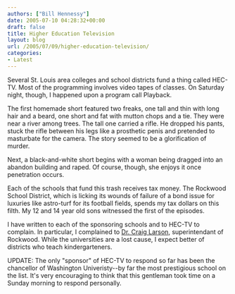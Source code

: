 ```yaml
---
authors: ["Bill Hennessy"]
date: 2005-07-10 04:28:32+00:00
draft: false
title: Higher Education Television
layout: blog
url: /2005/07/09/higher-education-television/
categories:
- Latest
---
```


Several St. Louis area colleges and school districts fund a thing called HEC-TV.  Most of the programming involves video tapes of classes.  On Saturday night, though, I happened upon a program call Playback.

The first homemade short featured two freaks, one tall and thin with long hair and a beard, one short and fat with mutton chops and a tie.  They were near a river among trees.  The tall one carried a rifle.  He dropped his pants, stuck the rifle between his legs like a prosthetic penis and pretended to masturbate for the camera.  The story seemed to be a glorification of murder.

Next, a black-and-white short begins with a woman being dragged into an abandon building and raped.  Of course, though, she enjoys it once penetration occurs.

Each of the schools that fund this trash receives tax money.  The Rockwood School District, which is licking its wounds of failure of a bond issue for luxuries like astro-turf for its football fields, spends my tax dollars on this filth.  My 12 and 14 year old sons witnessed the first of the episodes.

I have written to each of the sponsoring schools and to HEC-TV to complain.  In particular, I complained to [Dr. Craig Larson](larsoncraig@rockwood.k12.mo.us), superintendant of Rockwood.  While the universities are a lost cause, I expect better of districts who teach kindergarteners.

UPDATE:  The only "sponsor" of HEC-TV to respond so far has been the chancellor of Washington Univeristy--by far the most prestigious school on the list.  It's very encouraging to think that this gentleman took time on a Sunday morning to respond personally.  
